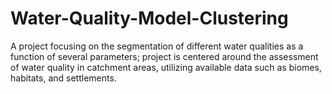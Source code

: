 # Water-Quality-Model-Clustering
A project focusing on the segmentation of different water qualities as a function of several parameters;  project is centered around the assessment of water quality in catchment areas, utilizing available data such as biomes, habitats, and settlements. 
